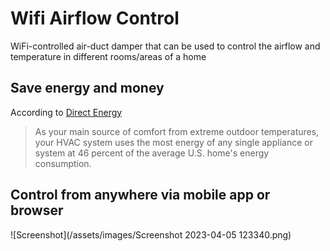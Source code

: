# Wifi Airflow Control
 WiFi-controlled air-duct damper that can be used to control the airflow and temperature in different rooms/areas of a home

## Save energy and money
 According to [Direct Energy](https://www.directenergy.com/learning-center/what-uses-most-electricity-in-my-home)
 >As your main source of comfort from extreme outdoor temperatures, your HVAC system uses the most energy of any single appliance or system at 46 percent of the average U.S. home's energy consumption.

## Control from anywhere via mobile app or browser
![Screenshot](/assets/images/Screenshot 2023-04-05 123340.png)